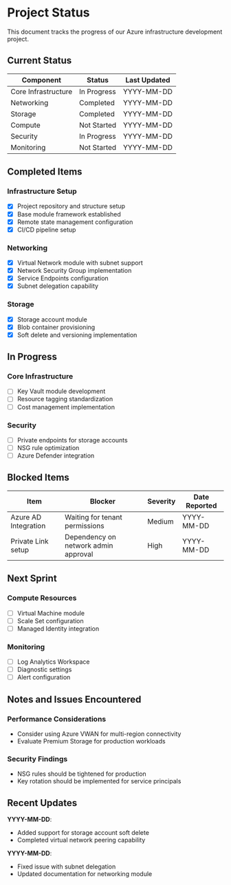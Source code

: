 # Project Status

This document tracks the progress of our Azure infrastructure development project.

## Current Status

| Component | Status | Last Updated |
|-----------|--------|--------------|
| Core Infrastructure | In Progress | YYYY-MM-DD |
| Networking | Completed | YYYY-MM-DD |
| Storage | Completed | YYYY-MM-DD |
| Compute | Not Started | YYYY-MM-DD |
| Security | In Progress | YYYY-MM-DD |
| Monitoring | Not Started | YYYY-MM-DD |

## Completed Items

### Infrastructure Setup
- [x] Project repository and structure setup
- [x] Base module framework established
- [x] Remote state management configuration
- [x] CI/CD pipeline setup

### Networking 
- [x] Virtual Network module with subnet support
- [x] Network Security Group implementation
- [x] Service Endpoints configuration
- [x] Subnet delegation capability

### Storage
- [x] Storage account module
- [x] Blob container provisioning
- [x] Soft delete and versioning implementation

## In Progress

### Core Infrastructure
- [ ] Key Vault module development
- [ ] Resource tagging standardization
- [ ] Cost management implementation

### Security
- [ ] Private endpoints for storage accounts
- [ ] NSG rule optimization
- [ ] Azure Defender integration

## Blocked Items

| Item | Blocker | Severity | Date Reported |
|------|---------|----------|---------------|
| Azure AD Integration | Waiting for tenant permissions | Medium | YYYY-MM-DD |
| Private Link setup | Dependency on network admin approval | High | YYYY-MM-DD |

## Next Sprint

### Compute Resources
- [ ] Virtual Machine module
- [ ] Scale Set configuration
- [ ] Managed Identity integration

### Monitoring
- [ ] Log Analytics Workspace
- [ ] Diagnostic settings
- [ ] Alert configuration

## Notes and Issues Encountered

### Performance Considerations
- Consider using Azure VWAN for multi-region connectivity
- Evaluate Premium Storage for production workloads

### Security Findings
- NSG rules should be tightened for production
- Key rotation should be implemented for service principals

## Recent Updates

**YYYY-MM-DD**:
- Added support for storage account soft delete
- Completed virtual network peering capability

**YYYY-MM-DD**:
- Fixed issue with subnet delegation
- Updated documentation for networking module 